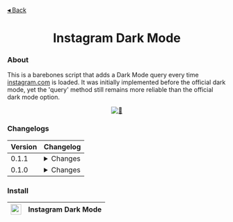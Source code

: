 [**◂** Back](https://github.com/QuarTheDev/userscripts)
<center>
<h1 align="center">Instagram Dark Mode</h4>
</center>

### About

This is a barebones script that adds a Dark Mode query every time [instagram.com](https://instagram.com/) is loaded. It was initially implemented before the official dark mode, yet the 'query' method still remains more reliable than the official dark mode option.

<center><a href="https://raw.githubusercontent.com/QuarTheDev/userscripts/main/instagram-dark.user.js"><img src="https://raw.githubusercontent.com/QuarTheDev/userscripts/main/.github/images/instagram-dark-preview.png" alt="🤔" title="Preview"></a></center>

### Changelogs

|Version|Changelog|
|-|-|
|0.1.1|<details><summary>Changes<br></summary> - Implemented function syntax </details>|
|0.1.0| <details><summary>Changes<br></summary> - Initial commit</details>|

### Install

|<a href="https://raw.githubusercontent.com/QuarTheDev/userscripts/main/instagram-dark.user.js"><img src="https://github.com/QuarTheDev/userscripts/blob/main/.github/images/download.png?raw=true" width="24px" alt="⬇️" title="Install Userscript">|**Instagram Dark Mode**
|-|-|